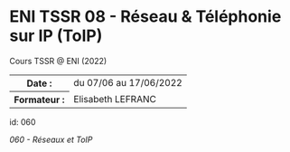 # ENI TSSR 08 - Réseau & Téléphonie sur IP (ToIP)
Cours TSSR @ ENI (2022)

<table>
	<tr>
		<th>Date :</th>
		<td>du 07/06 au 17/06/2022</td>
	</tr>
	<tr>
		<th>Formateur :</th>
		<td>Elisabeth LEFRANC</td>
	</tr>
</table>

id: 060

*060 - Réseaux et ToIP*
